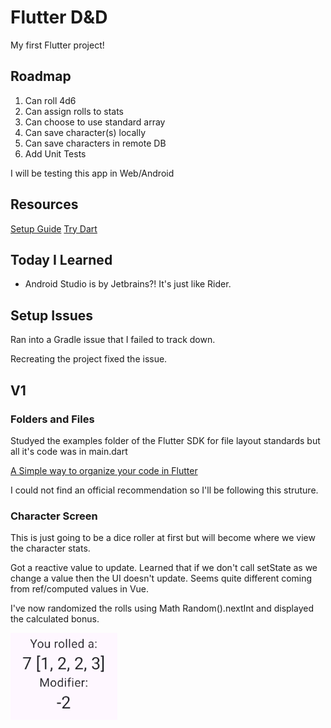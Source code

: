 # Flutter D&D

My first Flutter project!

## Roadmap
1. Can roll 4d6
1. Can assign rolls to stats
1. Can choose to use standard array
1. Can save character(s) locally
1. Can save characters in remote DB
1. Add Unit Tests

I will be testing this app in Web/Android

## Resources
[Setup Guide](https://docs.flutter.dev/get-started/install/windows)
[Try Dart](https://dart.dev/#try-dart)

## Today I Learned
- Android Studio is by Jetbrains?! It's just like Rider.

## Setup Issues
Ran into a Gradle issue that I failed to track down. 

Recreating the project fixed the issue.

## V1

### Folders and Files
Studyed the examples folder of the Flutter SDK for file layout standards but all it's code was in main.dart

[A Simple way to organize your code in Flutter](https://medium.com/@kanellopoulos.leo/a-simple-way-to-organize-your-code-in-flutter-e175e7004fb5)

I could not find an official recommendation so I'll be following this struture.

### Character Screen
This is just going to be a dice roller at first but will become where we view the character stats.

Got a reactive value to update. Learned that if we don't call setState as we change a value then the UI doesn't update. Seems quite different coming from ref/computed values in Vue.

I've now randomized the rolls using Math Random().nextInt and displayed the calculated bonus.

![Roll Sample](docs/images/rollSample.png)

